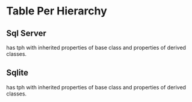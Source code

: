 # Table Per Hierarchy
## Sql Server
has tph with inherited properties of base class and properties of derived classes.
## Sqlite
has tph with inherited properties of base class and properties of derived classes.
